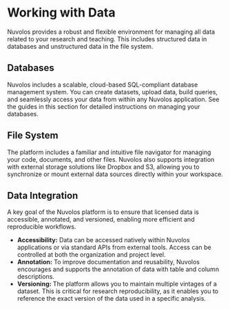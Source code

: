 # Working with Data

Nuvolos provides a robust and flexible environment for managing all data related to your research and teaching. This includes structured data in databases and unstructured data in the file system.

## Databases

Nuvolos includes a scalable, cloud-based SQL-compliant database management system. You can create datasets, upload data, build queries, and seamlessly access your data from within any Nuvolos application. See the guides in this section for detailed instructions on managing your databases.

## File System

The platform includes a familiar and intuitive file navigator for managing your code, documents, and other files. Nuvolos also supports integration with external storage solutions like Dropbox and S3, allowing you to synchronize or mount external data sources directly within your workspace.

## Data Integration

A key goal of the Nuvolos platform is to ensure that licensed data is accessible, annotated, and versioned, enabling more efficient and reproducible workflows.

*   **Accessibility:** Data can be accessed natively within Nuvolos applications or via standard APIs from external tools. Access can be controlled at both the organization and project level.
*   **Annotation:** To improve documentation and reusability, Nuvolos encourages and supports the annotation of data with table and column descriptions.
*   **Versioning:** The platform allows you to maintain multiple vintages of a dataset. This is critical for research reproducibility, as it enables you to reference the exact version of the data used in a specific analysis.